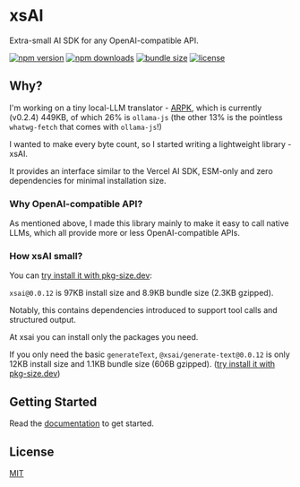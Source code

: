 # xsAI

Extra-small AI SDK for any OpenAI-compatible API.

<!-- automd:badges name="xsai" provider="badgen" color="cyan" license bundlephobia -->

[![npm version](https://flat.badgen.net/npm/v/xsai?color=cyan)](https://npmjs.com/package/xsai)
[![npm downloads](https://flat.badgen.net/npm/dm/xsai?color=cyan)](https://npm.chart.dev/xsai)
[![bundle size](https://flat.badgen.net/bundlephobia/minzip/xsai?color=cyan)](https://bundlephobia.com/package/xsai)
[![license](https://flat.badgen.net/github/license/moeru-ai/xsai?color=cyan)](https://github.com/moeru-ai/xsai/blob/main/LICENSE)

<!-- /automd -->

## Why?

I'm working on a tiny local-LLM translator - [ARPK](https://github.com/moeru-ai/arpk), which is currently (v0.2.4) 449KB, of which 26% is `ollama-js` (the other 13% is the pointless `whatwg-fetch` that comes with `ollama-js`!)

I wanted to make every byte count, so I started writing a lightweight library - xsAI.

It provides an interface similar to the Vercel AI SDK, ESM-only and zero dependencies for minimal installation size.

### Why OpenAI-compatible API?

As mentioned above, I made this library mainly to make it easy to call native LLMs, which all provide more or less OpenAI-compatible APIs.

### How xsAI small?

You can [try install it with pkg-size.dev](https://pkg-size.dev/xsai):

`xsai@0.0.12` is 97KB install size and 8.9KB bundle size (2.3KB gzipped).

Notably, this contains dependencies introduced to support tool calls and structured output.

At xsai you can install only the packages you need.

If you only need the basic `generateText`, `@xsai/generate-text@0.0.12` is only 12KB install size and 1.1KB bundle size (606B gzipped). ([try install it with pkg-size.dev](https://pkg-size.dev/@xsai/generate-text))

## Getting Started

Read the [documentation](https://xsai.js.org/docs) to get started.

## License

[MIT](LICENSE.md)
